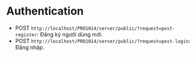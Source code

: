 # Authentication
- POST `http://localhost/PRO1014/server/public/?request=post-register`: Đăng ký người dùng mới.
- POST `http://localhost/PRO1014/server/public/?request=post-login`: Đăng nhập.
